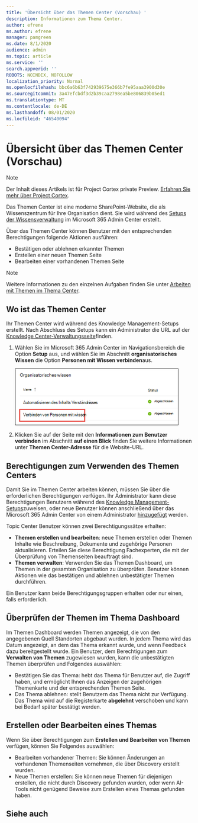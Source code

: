 ```yaml
---
title: 'Übersicht über das Themen Center (Vorschau) '
description: Informationen zum Thema Center.
author: efrene
ms.author: efrene
manager: pamgreen
ms.date: 8/1/2020
audience: admin
ms.topic: article
ms.service: ''
search.appverid: ''
ROBOTS: NOINDEX, NOFOLLOW
localization_priority: Normal
ms.openlocfilehash: bbc6a6b63f742939675e366b7fe95aaa3900d30e
ms.sourcegitcommit: 3a47efcbdf3d2b39caa2798ea5be806839b05ed1
ms.translationtype: MT
ms.contentlocale: de-DE
ms.lasthandoff: 08/01/2020
ms.locfileid: "46540094"
---
```

# <a name="topic-center-overview-preview"></a>Übersicht über das Themen Center (Vorschau)

> [!Note] 
> Der Inhalt dieses Artikels ist für Project Cortex private Preview. [Erfahren Sie mehr über Project Cortex](https://aka.ms/projectcortex).

Das Themen Center ist eine moderne SharePoint-Website, die als Wissenszentrum für Ihre Organisation dient. Sie wird während des [Setups der Wissensverwaltung](set-up-knowledge-network.md) im Microsoft 365 Admin Center erstellt.

Über das Themen Center können Benutzer mit den entsprechenden Berechtigungen folgende Aktionen ausführen:

- Bestätigen oder ablehnen erkannter Themen
- Erstellen einer neuen Themen Seite
- Bearbeiten einer vorhandenen Themen Seite

> [!Note] 
> Weitere Informationen zu den einzelnen Aufgaben finden Sie unter [Arbeiten mit Themen im Thema Center](work-with-topics.md).

## <a name="where-is-the-topic-center"></a>Wo ist das Themen Center

Ihr Themen Center wird während des Knowledge Management-Setups erstellt. Nach Abschluss des Setups kann ein Administrator die URL auf der [Knowledge Center-Verwaltungsseite](manage-knowledge-network.md)finden.

1. Wählen Sie im Microsoft 365 Admin Center im Navigationsbereich die Option **Setup** aus, und wählen Sie im Abschnitt **organisatorisches Wissen** die Option **Personen mit Wissen verbinden**aus.

   ![Verbinden von Personen mit wissen](../media/content-understanding/manage-connect-people-to-knowledge.png) </br>

2. Klicken Sie auf der Seite mit den **Informationen zum Benutzer verbinden** im Abschnitt **auf einen Blick** finden Sie weitere Informationen unter **Themen Center-Adresse** für die Website-URL.

## <a name="permissions-to-use-the-topic-center"></a>Berechtigungen zum Verwenden des Themen Centers

Damit Sie im Themen Center arbeiten können, müssen Sie über die erforderlichen Berechtigungen verfügen. Ihr Administrator kann diese Berechtigungen Benutzern während des [Knowledge Management-Setups](set-up-knowledge-network.md)zuweisen, oder neue Benutzer können anschließend über das Microsoft 365 Admin Center von einem Administrator [hinzugefügt](give-user-permissions-to-the-topic-center.md) werden.

Topic Center Benutzer können zwei Berechtigungssätze erhalten:

- **Themen erstellen und bearbeiten**: neue Themen erstellen oder Themen Inhalte wie Beschreibung, Dokumente und zugehörige Personen aktualisieren. Erteilen Sie diese Berechtigung Fachexperten, die mit der Überprüfung von Themenseiten beauftragt sind.
- **Themen verwalten**: Verwenden Sie das Themen Dashboard, um Themen in der gesamten Organisation zu überprüfen. Benutzer können Aktionen wie das bestätigen und ablehnen unbestätigter Themen durchführen.

Ein Benutzer kann beide Berechtigungsgruppen erhalten oder nur einen, falls erforderlich. 

## <a name="reviewing-topics-in-the-topic-dashboard"></a>Überprüfen der Themen im Thema Dashboard

Im Themen Dashboard werden Themen angezeigt, die von den angegebenen Quell Standorten abgebaut wurden. In jedem Thema wird das Datum angezeigt, an dem das Thema erkannt wurde, und wenn Feedback dazu bereitgestellt wurde. Ein Benutzer, dem Berechtigungen zum **Verwalten von Themen** zugewiesen wurden, kann die unbestätigten Themen überprüfen und Folgendes auswählen:
- Bestätigen Sie das Thema: hebt das Thema für Benutzer auf, die Zugriff haben, und ermöglicht Ihnen das Anzeigen der zugehörigen Themenkarte und der entsprechenden Themen Seite.
- Das Thema ablehnen: stellt Benutzern das Thema nicht zur Verfügung. Das Thema wird auf die Registerkarte **abgelehnt** verschoben und kann bei Bedarf später bestätigt werden.

## <a name="create-or-edit-a-topic"></a>Erstellen oder Bearbeiten eines Themas

Wenn Sie über Berechtigungen zum **Erstellen und Bearbeiten von Themen** verfügen, können Sie Folgendes auswählen:

- Bearbeiten vorhandener Themen: Sie können Änderungen an vorhandenen Themenseiten vornehmen, die über Discovery erstellt wurden.
- Neue Themen erstellen: Sie können neue Themen für diejenigen erstellen, die nicht durch Discovery gefunden wurden, oder wenn AI-Tools nicht genügend Beweise zum Erstellen eines Themas gefunden haben.






## <a name="see-also"></a>Siehe auch



  






